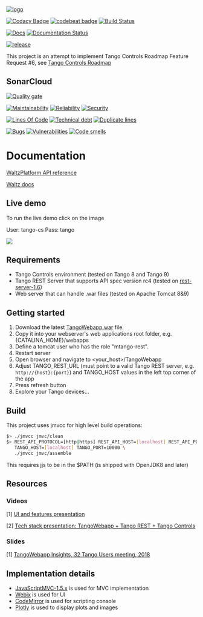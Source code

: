 [![logo](http://www.tango-controls.org/static/tango/img/logo_tangocontrols.png)](http://www.tango-controls.org)

[![Codacy Badge](https://api.codacy.com/project/badge/Grade/512287ad5da94ac7af157a94eec80c5a)](https://www.codacy.com/app/tango-controls/tango-webapp?utm_source=github.com&amp;utm_medium=referral&amp;utm_content=tango-controls/tango-webapp&amp;utm_campaign=Badge_Grade)
[![codebeat badge](https://codebeat.co/badges/23388ba2-feda-479d-a8c8-abf68eb7b01a)](https://codebeat.co/projects/github-com-tango-controls-tango-webapp-master)
[![Build Status](https://travis-ci.org/tango-controls/waltz.svg?branch=master)](https://travis-ci.org/tango-controls/waltz)

[![Docs](https://img.shields.io/badge/Generated-Docs-green.svg)](https://tango-controls.github.io/waltz/)
[![Documentation Status](https://readthedocs.org/projects/waltz-docs/badge/?version=latest)](https://waltz-docs.readthedocs.io/en/latest/?badge=latest)

[![release](https://img.shields.io/github/release/tango-controls/tango-webapp.svg?style=flat)](https://github.com/tango-controls/tango-webapp/releases/latest)

This project is an attempt to implement Tango Controls Roadmap Feature Request #6, see [Tango Controls Roadmap](http://www.tango-controls.org/about-us/feature-requests/)

## SonarCloud

[![Quality gate](https://sonarcloud.io/api/project_badges/measure?project=org.tango-controls%3ATangoWebapp&metric=alert_status)](https://sonarcloud.io/dashboard?id=org.tango-controls%3ATangoWebapp)

[![Maintainability](https://sonarcloud.io/api/project_badges/measure?project=org.tango-controls%3ATangoWebapp&metric=sqale_rating)](https://sonarcloud.io/dashboard?id=org.tango-controls%3ATangoWebapp)
[![Reliability](https://sonarcloud.io/api/project_badges/measure?project=org.tango-controls%3ATangoWebapp&metric=reliability_rating)](https://sonarcloud.io/dashboard?id=org.tango-controls%3ATangoWebapp)
[![Security](https://sonarcloud.io/api/project_badges/measure?project=org.tango-controls%3ATangoWebapp&metric=security_rating)](https://sonarcloud.io/dashboard?id=org.tango-controls%3ATangoWebapp)

[![Lines Of Code](https://sonarcloud.io/api/project_badges/measure?project=org.tango-controls%3ATangoWebapp&metric=ncloc)](https://sonarcloud.io/dashboard?id=org.tango-controls%3ATangoWebapp)
[![Technical debt](https://sonarcloud.io/api/project_badges/measure?project=org.tango-controls%3ATangoWebapp&metric=sqale_index)](https://sonarcloud.io/dashboard?id=org.tango-controls%3ATangoWebapp)
[![Duplicate lines](https://sonarcloud.io/api/project_badges/measure?project=org.tango-controls%3ATangoWebapp&metric=duplicated_lines_density)](https://sonarcloud.io/dashboard?id=org.tango-controls%3ATangoWebapp)

[![Bugs](https://sonarcloud.io/api/project_badges/measure?project=org.tango-controls%3ATangoWebapp&metric=bugs)](https://sonarcloud.io/dashboard?id=org.tango-controls%3ATangoWebapp)
[![Vulnerabilities](https://sonarcloud.io/api/project_badges/measure?project=org.tango-controls%3ATangoWebapp&metric=vulnerabilities)](https://sonarcloud.io/dashboard?id=org.tango-controls%3ATangoWebapp)
[![Code smells](https://sonarcloud.io/api/project_badges/measure?project=org.tango-controls%3ATangoWebapp&metric=code_smells)](https://sonarcloud.io/dashboard?id=org.tango-controls%3ATangoWebapp)

# Documentation

[WaltzPlatform API reference](https://tango-controls.github.io/waltz/)

[Waltz docs](https://waltz-docs.readthedocs.io/en/latest/?badge=latest)


## Live demo

To run the live demo click on the image 

User: tango-cs
Pass: tango

[![](https://github.com/tango-controls/tango-webapp/wiki/images/live.png)](http://ec2-35-156-104-8.eu-central-1.compute.amazonaws.com:8080/master/)

## Requirements ##

* Tango Controls environment (tested on Tango 8 and Tango 9)
* Tango REST Server that supports API spec version rc4 (tested on [rest-server-1.6](https://github.com/tango-controls/rest-server/releases/tag/rest-server-1.6))
* Web server that can handle .war files (tested on Apache Tomcat 8&9)

## Getting started ##

1. Download the latest [TangoWebapp.war](https://github.com/tango-controls/tango-webapp/releases) file.
2. Copy it into your webserver's web applications root folder, e.g. {CATALINA_HOME}/webapps
3. Define a tomcat user who has the role "mtango-rest".
4. Restart server
5. Open browser and navigate to <your_host>/TangoWebapp
6. Adjust TANGO_REST_URL (must point to a valid Tango REST server, e.g. `http://{host}:{port}`) and TANGO_HOST values in the left top corner of the app
7. Press refresh button
8. Explore your Tango devices...

## Build ##

This project uses jmvcc for high level build operations:

```bash
$> ./jmvcc jmvc/clean
$> REST_API_PROTOCOL=[http|https] REST_API_HOST=[localhost] REST_API_PORT=[10001]  \
   TANGO_HOST=[localhost] TANGO_PORT=10000 \
   ./jmvcc jmvc/assemble
```

This requires jjs to be in the $PATH (is shipped with OpenJDK8 and later)




## Resources

### Videos

[1] [UI and features presentation](https://vimeo.com/268669625)

[2] [Tech stack presentation: TangoWebapp + Tango REST + Tango Controls](https://rutube.ru/video/00d518e2aa8958b891430fbdf24f270a/)

### Slides

[1] [TangoWebapp Insights, 32 Tango Users meeting, 2018](https://www.slideshare.net/IgorKhokhryakov/tangowebapp-insights)

## Implementation details

* [JavaScriptMVC-1.5.x](https://bitbucket.org/Ingvord/javascriptmvc-1.5.x) is used for MVC implementation
* [Webix](http://webix.com) is used for UI
* [CodeMirror](https://codemirror.net/) is used for scripting console
* [Plotly](https://plot.ly/javascript/) is used to display plots and images

